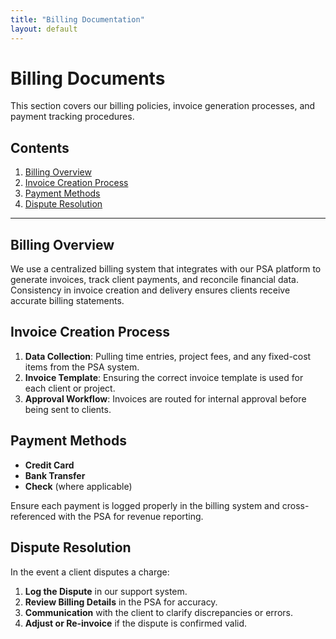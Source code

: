 ```yaml
---
title: "Billing Documentation"
layout: default
---
```


# Billing Documents

This section covers our billing policies, invoice generation processes, and payment tracking procedures.

## Contents
1. [Billing Overview](#billing-overview)
2. [Invoice Creation Process](#invoice-creation-process)
3. [Payment Methods](#payment-methods)
4. [Dispute Resolution](#dispute-resolution)

---

## Billing Overview

We use a centralized billing system that integrates with our PSA platform to generate invoices, track client payments, and reconcile financial data. Consistency in invoice creation and delivery ensures clients receive accurate billing statements.

## Invoice Creation Process

1. **Data Collection**: Pulling time entries, project fees, and any fixed-cost items from the PSA system.  
2. **Invoice Template**: Ensuring the correct invoice template is used for each client or project.  
3. **Approval Workflow**: Invoices are routed for internal approval before being sent to clients.  

## Payment Methods

- **Credit Card**  
- **Bank Transfer**  
- **Check** (where applicable)

Ensure each payment is logged properly in the billing system and cross-referenced with the PSA for revenue reporting.

## Dispute Resolution

In the event a client disputes a charge:
1. **Log the Dispute** in our support system.  
2. **Review Billing Details** in the PSA for accuracy.  
3. **Communication** with the client to clarify discrepancies or errors.  
4. **Adjust or Re-invoice** if the dispute is confirmed valid.

